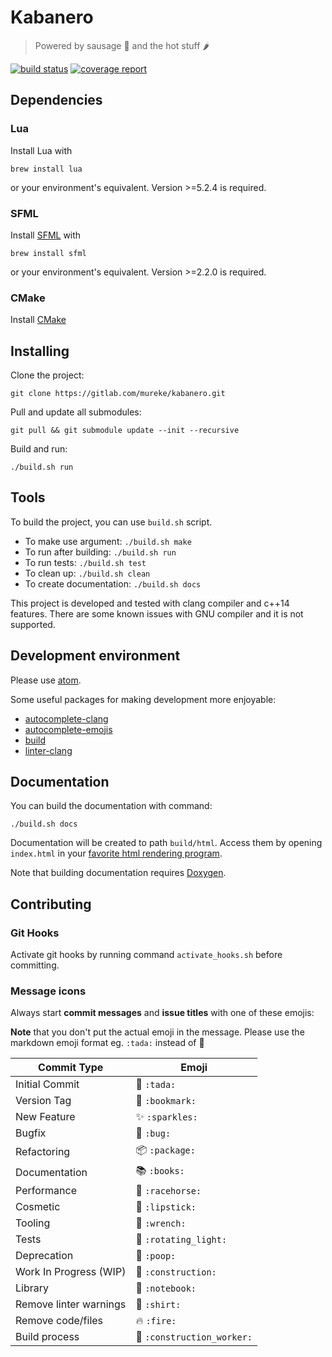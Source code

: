 # Kabanero

> Powered by sausage 🌭 and the hot stuff 🌶

[![build status](https://gitlab.com/mureke/kabanero/badges/master/build.svg)](https://gitlab.com/mureke/kabanero/commits/master)
[![coverage report](https://gitlab.com/mureke/kabanero/badges/master/coverage.svg)](https://gitlab.com/mureke/kabanero/commits/master)

## Dependencies

### Lua

Install Lua with

```
brew install lua
```

or your environment's equivalent.
Version >=5.2.4 is required.

### SFML

Install [SFML](http://www.sfml-dev.org/) with

```
brew install sfml
```

or your environment's equivalent.
Version >=2.2.0 is required.

### CMake

Install [CMake](https://cmake.org/)

## Installing

Clone the project:

```
git clone https://gitlab.com/mureke/kabanero.git
```

Pull and update all submodules:

```
git pull && git submodule update --init --recursive
```

Build and run:

```
./build.sh run
```

## Tools

To build the project, you can use `build.sh` script.

*   To make use argument: `./build.sh make`
*   To run after building: `./build.sh run`
*   To run tests: `./build.sh test`
*   To clean up: `./build.sh clean`
*   To create documentation: `./build.sh docs`

This project is developed and tested with clang compiler and c++14 features. There are some known issues with GNU compiler and it is not supported.

## Development environment

Please use [atom](https://atom.io/).

Some useful packages for making development more enjoyable:

*   [autocomplete-clang](https://atom.io/packages/autocomplete-clang)
*   [autocomplete-emojis](https://atom.io/packages/autocomplete-emojis)
*   [build](https://atom.io/packages/build)
*   [linter-clang](https://atom.io/packages/linter-clang)

## Documentation

You can build the documentation with command:

```
./build.sh docs
```
Documentation will be created to path `build/html`. Access them by opening `index.html` in your [favorite html rendering program](https://www.google.com/chrome/browser/desktop/index.html).

Note that building documentation requires [Doxygen](http://www.stack.nl/~dimitri/doxygen/).

## Contributing

### Git Hooks

Activate git hooks by running command `activate_hooks.sh` before committing.

### Message icons

Always start **commit messages** and **issue titles** with one of these emojis:

**Note** that you don't put the actual emoji in the message.
Please use the markdown emoji format eg. `:tada:` instead of 🎉

Commit Type             | Emoji
----------------------- | -------------------
Initial Commit          | 🎉  `:tada:`
Version Tag             | 🔖  `:bookmark:`
New Feature             | ✨  `:sparkles:`
Bugfix                  | 🐛  `:bug:`
Refactoring             | 📦  `:package:`
Documentation           | 📚  `:books:`
Performance             | 🐎  `:racehorse:`
Cosmetic                | 💄  `:lipstick:`
Tooling                 | 🔧  `:wrench:`
Tests                   | 🚨  `:rotating_light:`
Deprecation             | 💩  `:poop:`
Work In Progress (WIP)  | 🚧  `:construction:`
Library                 | 📓  `:notebook:`
Remove linter warnings  | 👕  `:shirt:`
Remove code/files       | 🔥  `:fire:`
Build process           | 👷  `:construction_worker:`
